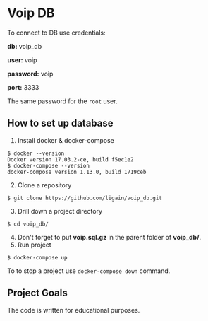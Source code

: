 
# Voip DB
To connect to DB use credentials:

**db:** voip_db

**user:** voip

**password:** voip

**port:** 3333

The same password for the `root` user.


## How to set up database
1) Install docker & docker-compose
```
$ docker --version
Docker version 17.03.2-ce, build f5ec1e2
$ docker-compose --version
docker-compose version 1.13.0, build 1719ceb
```
2) Clone a repository
```
$ git clone https://github.com/ligain/voip_db.git
```
3) Drill down a project directory
```
$ cd voip_db/
```
4) Don't forget to put **voip.sql.gz** in the parent folder of **voip_db/**.
5) Run project
```
$ docker-compose up
```
To to stop a project use `docker-compose down` command.


## Project Goals
The code is written for educational purposes.
